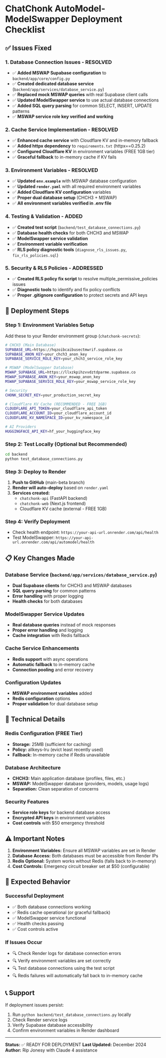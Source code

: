 # ChatChonk AutoModel-ModelSwapper Deployment Checklist

## ✅ Issues Fixed

### 1. **Database Connection Issues - RESOLVED**
- ✅ **Added MSWAP Supabase configuration** to `backend/app/core/config.py`
- ✅ **Created dedicated database service** (`backend/app/services/database_service.py`)
- ✅ **Replaced mock MSWAP queries** with real Supabase client calls
- ✅ **Updated ModelSwapper service** to use actual database connections
- ✅ **Added SQL query parsing** for common SELECT, INSERT, UPDATE patterns
- ✅ **MSWAP service role key verified and working**

### 2. **Cache Service Implementation - RESOLVED**
- ✅ **Enhanced cache service** with Cloudflare KV and in-memory fallback
- ✅ **Added httpx dependency** to `requirements.txt` (httpx==0.25.2)
- ✅ **Configured Cloudflare KV** in environment variables (FREE 1GB tier)
- ✅ **Graceful fallback** to in-memory cache if KV fails

### 3. **Environment Variables - RESOLVED**
- ✅ **Updated `env.example`** with MSWAP database configuration
- ✅ **Updated `render.yaml`** with all required environment variables
- ✅ **Added Cloudflare KV configuration** variables
- ✅ **Proper dual database setup** (CHCH3 + MSWAP)
- ✅ **All environment variables verified in .env file**

### 4. **Testing & Validation - ADDED**
- ✅ **Created test script** (`backend/test_database_connections.py`)
- ✅ **Database health checks** for both CHCH3 and MSWAP
- ✅ **ModelSwapper service validation**
- ✅ **Environment variable verification**
- ✅ **RLS policy diagnostic tools** (`diagnose_rls_issues.py`, `fix_rls_policies.sql`)

### 5. **Security & RLS Policies - ADDRESSED**
- ✅ **Created RLS policy fix script** to resolve multiple_permissive_policies issues
- ✅ **Diagnostic tools** to identify and fix policy conflicts
- ✅ **Proper .gitignore configuration** to protect secrets and API keys

## 🚀 Deployment Steps

### Step 1: Environment Variables Setup
Add these to your Render environment group (`chatchonk-secrets`):

```bash
# CHCH3 (Main Database)
SUPABASE_URL=https://hqzoibcaibusectmwrif.supabase.co
SUPABASE_ANON_KEY=your_chch3_anon_key
SUPABASE_SERVICE_ROLE_KEY=your_chch3_service_role_key

# MSWAP (ModelSwapper Database)  
MSWAP_SUPABASE_URL=https://llxzkpihzvvdztdparme.supabase.co
MSWAP_SUPABASE_ANON_KEY=your_mswap_anon_key
MSWAP_SUPABASE_SERVICE_ROLE_KEY=your_mswap_service_role_key

# Security
CHONK_SECRET_KEY=your_production_secret_key

# Cloudflare KV Cache (RECOMMENDED - FREE 1GB)
CLOUDFLARE_API_TOKEN=your_cloudflare_api_token
CLOUDFLARE_ACCOUNT_ID=your_cloudflare_account_id
CLOUDFLARE_KV_NAMESPACE_ID=your_kv_namespace_id

# AI Providers
HUGGINGFACE_API_KEY=hf_your_huggingface_key
```

### Step 2: Test Locally (Optional but Recommended)
```bash
cd backend
python test_database_connections.py
```

### Step 3: Deploy to Render
1. **Push to GitHub** (main-beta branch)
2. **Render will auto-deploy** based on `render.yaml`
3. **Services created:**
   - `chatchonk-api` (FastAPI backend)
   - `chatchonk-web` (Next.js frontend)
   - Cloudflare KV cache (external - FREE 1GB)

### Step 4: Verify Deployment
- Check health endpoint: `https://your-api-url.onrender.com/api/health`
- Test ModelSwapper: `https://your-api-url.onrender.com/api/automodel/health`

## 📋 Key Changes Made

### Database Service (`backend/app/services/database_service.py`)
- **Dual Supabase clients** for CHCH3 and MSWAP databases
- **SQL query parsing** for common patterns
- **Error handling** with proper logging
- **Health checks** for both databases

### ModelSwapper Service Updates
- **Real database queries** instead of mock responses
- **Proper error handling** and logging
- **Cache integration** with Redis fallback

### Cache Service Enhancements
- **Redis support** with async operations
- **Automatic fallback** to in-memory cache
- **Connection pooling** and error recovery

### Configuration Updates
- **MSWAP environment variables** added
- **Redis configuration** options
- **Proper validation** for dual database setup

## 🔧 Technical Details

### Redis Configuration (FREE Tier)
- **Storage:** 25MB (sufficient for caching)
- **Policy:** allkeys-lru (evict least recently used)
- **Fallback:** In-memory cache if Redis unavailable

### Database Architecture
- **CHCH3:** Main application database (profiles, files, etc.)
- **MSWAP:** ModelSwapper database (providers, models, usage logs)
- **Separation:** Clean separation of concerns

### Security Features
- **Service role keys** for backend database access
- **Encrypted API keys** in environment variables
- **Cost controls** with $50 emergency threshold

## ⚠️ Important Notes

1. **Environment Variables:** Ensure all MSWAP variables are set in Render
2. **Database Access:** Both databases must be accessible from Render IPs
3. **Redis Optional:** System works without Redis (falls back to in-memory)
4. **Cost Controls:** Emergency circuit breaker set at $50 (configurable)

## 🎯 Expected Behavior

### Successful Deployment
- ✅ Both database connections working
- ✅ Redis cache operational (or graceful fallback)
- ✅ ModelSwapper service functional
- ✅ Health checks passing
- ✅ Cost controls active

### If Issues Occur
- 🔍 Check Render logs for database connection errors
- 🔍 Verify environment variables are set correctly
- 🔍 Test database connections using the test script
- 🔍 Redis failures will automatically fall back to in-memory cache

## 📞 Support

If deployment issues persist:
1. Run `python backend/test_database_connections.py` locally
2. Check Render service logs
3. Verify Supabase database accessibility
4. Confirm environment variables in Render dashboard

---

**Status:** ✅ READY FOR DEPLOYMENT
**Last Updated:** December 2024
**Author:** Rip Jonesy with Claude 4 assistance
